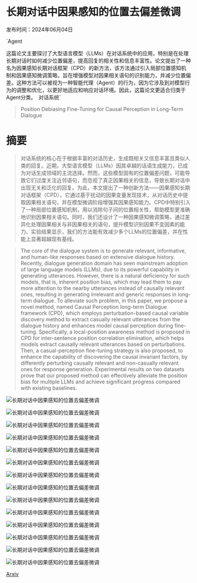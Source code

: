 # 长期对话中因果感知的位置去偏差微调

发布时间：2024年06月04日

`Agent

这篇论文主要探讨了大型语言模型（LLMs）在对话系统中的应用，特别是在处理长期对话时如何减少位置偏差，提高回复的相关性和信息丰富性。论文提出了一种名为因果感知长期对话框架（CPD）的新方法，该方法通过引入局部位置感知机制和因果感知微调策略，旨在增强模型对因果相关语句的识别能力，并减少位置偏差。这种方法可以被视为一种智能代理（Agent）的行为，因为它涉及到对模型行为的调整和优化，以更好地适应和响应对话环境。因此，这篇论文更适合归类于Agent分类。` `对话系统`

> Position Debiasing Fine-Tuning for Causal Perception in Long-Term Dialogue

# 摘要

> 对话系统的核心在于根据丰富的对话历史，生成既相关又信息丰富且类似人类的回复。近期，大型语言模型（LLMs）因其卓越的话语生成能力，已成为对话生成领域的主流选择。然而，这些模型固有的位置偏差问题，可能导致它们过度关注近邻语句，而忽视了真正因果相关的信息，导致长期对话中出现无关和泛化的回复。为此，本文提出了一种创新方法——因果感知长期对话框架（CPD），它通过基于扰动的因果变量发现技术，从对话历史中提取因果相关语句，并在模型微调阶段增强其因果感知能力。CPD中特别引入了一种局部位置感知机制，用以消除句子间的位置相关性，帮助模型更准确地识别因果相关语句。同时，我们还设计了一种因果感知微调策略，通过差异化处理因果相关与非因果相关的语句，提升模型识别因果不变因素的能力。实验结果显示，我们的方法能有效减少多个LLMs的位置偏差，并在性能上显著超越现有基线。

> The core of the dialogue system is to generate relevant, informative, and human-like responses based on extensive dialogue history. Recently, dialogue generation domain has seen mainstream adoption of large language models (LLMs), due to its powerful capability in generating utterances. However, there is a natural deficiency for such models, that is, inherent position bias, which may lead them to pay more attention to the nearby utterances instead of causally relevant ones, resulting in generating irrelevant and generic responses in long-term dialogue. To alleviate such problem, in this paper, we propose a novel method, named Causal Perception long-term Dialogue framework (CPD), which employs perturbation-based causal variable discovery method to extract casually relevant utterances from the dialogue history and enhances model causal perception during fine-tuning. Specifically, a local-position awareness method is proposed in CPD for inter-sentence position correlation elimination, which helps models extract causally relevant utterances based on perturbations. Then, a casual-perception fine-tuning strategy is also proposed, to enhance the capability of discovering the causal invariant factors, by differently perturbing causally relevant and non-casually relevant ones for response generation. Experimental results on two datasets prove that our proposed method can effectively alleviate the position bias for multiple LLMs and achieve significant progress compared with existing baselines.

![长期对话中因果感知的位置去偏差微调](../../../paper_images/2406.02002/x1.png)

![长期对话中因果感知的位置去偏差微调](../../../paper_images/2406.02002/x2.png)

![长期对话中因果感知的位置去偏差微调](../../../paper_images/2406.02002/llama2_raw.png)

![长期对话中因果感知的位置去偏差微调](../../../paper_images/2406.02002/llama2_finetune.png)

![长期对话中因果感知的位置去偏差微调](../../../paper_images/2406.02002/llama2_finetune_no_pos.png)

![长期对话中因果感知的位置去偏差微调](../../../paper_images/2406.02002/llama2_finetune_ours.png)

![长期对话中因果感知的位置去偏差微调](../../../paper_images/2406.02002/model.png)

![长期对话中因果感知的位置去偏差微调](../../../paper_images/2406.02002/multi_ppl.png)

![长期对话中因果感知的位置去偏差微调](../../../paper_images/2406.02002/causal_dist.png)

![长期对话中因果感知的位置去偏差微调](../../../paper_images/2406.02002/causal_num.png)

![长期对话中因果感知的位置去偏差微调](../../../paper_images/2406.02002/qwen_raw.png)

![长期对话中因果感知的位置去偏差微调](../../../paper_images/2406.02002/qwen_finetune.png)

![长期对话中因果感知的位置去偏差微调](../../../paper_images/2406.02002/qwen_finetune_no_pos.png)

![长期对话中因果感知的位置去偏差微调](../../../paper_images/2406.02002/qwen_finetune_ours.png)

[Arxiv](https://arxiv.org/abs/2406.02002)